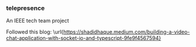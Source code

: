 ### telepresence
An IEEE tech team project

Followed this blog: \url{https://shadidhaque.medium.com/building-a-video-chat-application-with-socket-io-and-typescript-9fe9f4567594}


